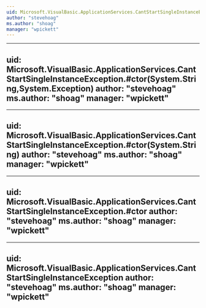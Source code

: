 ```yaml
---
uid: Microsoft.VisualBasic.ApplicationServices.CantStartSingleInstanceException.#ctor(System.Runtime.Serialization.SerializationInfo,System.Runtime.Serialization.StreamingContext)
author: "stevehoag"
ms.author: "shoag"
manager: "wpickett"
---
```


---
uid: Microsoft.VisualBasic.ApplicationServices.CantStartSingleInstanceException.#ctor(System.String,System.Exception)
author: "stevehoag"
ms.author: "shoag"
manager: "wpickett"
---

---
uid: Microsoft.VisualBasic.ApplicationServices.CantStartSingleInstanceException.#ctor(System.String)
author: "stevehoag"
ms.author: "shoag"
manager: "wpickett"
---

---
uid: Microsoft.VisualBasic.ApplicationServices.CantStartSingleInstanceException.#ctor
author: "stevehoag"
ms.author: "shoag"
manager: "wpickett"
---

---
uid: Microsoft.VisualBasic.ApplicationServices.CantStartSingleInstanceException
author: "stevehoag"
ms.author: "shoag"
manager: "wpickett"
---
